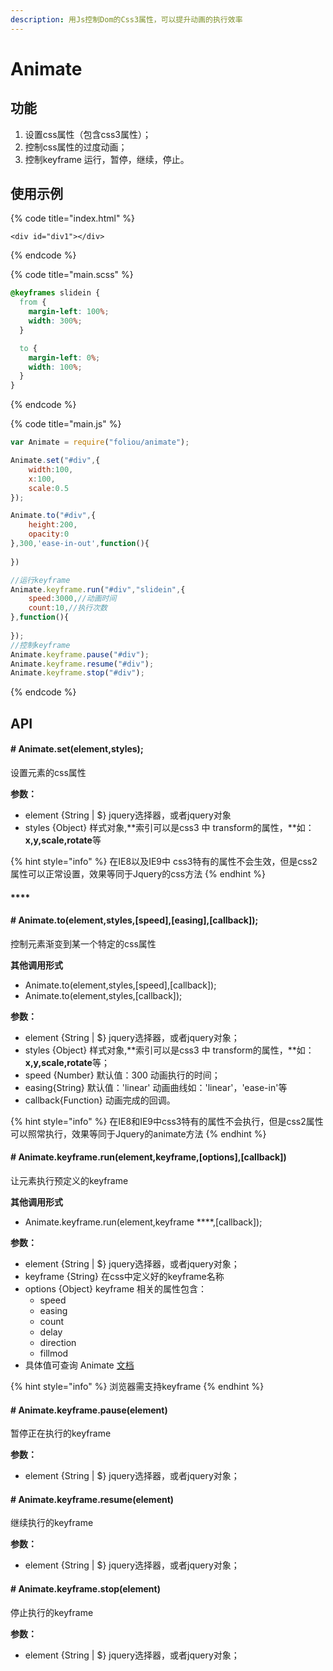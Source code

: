```yaml
---
description: 用Js控制Dom的Css3属性，可以提升动画的执行效率
---
```


# Animate

## 功能

1. 设置css属性（包含css3属性）；
2. 控制css属性的过度动画；
3. 控制keyframe 运行，暂停，继续，停止。

## 使用示例

{% code title="index.html" %}
```markup
<div id="div1"></div>
```
{% endcode %}

{% code title="main.scss" %}
```css
@keyframes slidein {
  from {
    margin-left: 100%;
    width: 300%;
  }

  to {
    margin-left: 0%;
    width: 100%;
  }
}
```
{% endcode %}

{% code title="main.js" %}
```javascript
var Animate = require("foliou/animate");

Animate.set("#div",{
    width:100,
    x:100,
    scale:0.5
});

Animate.to("#div",{
    height:200,
    opacity:0
},300,'ease-in-out',function(){
    
})

//运行keyframe
Animate.keyframe.run("#div","slidein",{
    speed:3000,//动画时间
    count:10,//执行次数
},function(){
    
});
//控制keyframe
Animate.keyframe.pause("#div");
Animate.keyframe.resume("#div");
Animate.keyframe.stop("#div");
```
{% endcode %}

## API

####  **\# Animate.set\(element,styles\);**

 设置元素的css属性

**参数：**

* element {String \| $}  jquery选择器，或者jquery对象
* styles {Object} 样式对象,**索引可以是css3 中 transform的属性，**如： **x,y,scale,rotate**等

{% hint style="info" %}
在IE8以及IE9中 css3特有的属性不会生效，但是css2属性可以正常设置，效果等同于Jquery的css方法
{% endhint %}

#### \*\*\*\*

#### **\# Animate.to\(element,styles,\[speed\],\[**easing**\],\[callback\]\);**

 控制元素渐变到某一个特定的css属性

**其他调用形式**

* Animate.to\(element,styles,\[speed\],\[callback\]\);
* Animate.to\(element,styles,\[callback\]\);

**参数：**

* element {String \| $}  jquery选择器，或者jquery对象；
* styles {Object} 样式对象,**索引可以是css3 中 transform的属性，**如： **x,y,scale,rotate**等；
* speed {Number} 默认值：300 动画执行的时间；
* easing{String} 默认值：'linear' 动画曲线如：'linear'，'ease-in'等
* callback{Function} 动画完成的回调。

{% hint style="info" %}
在IE8和IE9中css3特有的属性不会执行，但是css2属性可以照常执行，效果等同于Jquery的animate方法
{% endhint %}

#### 

#### \# Animate.keyframe.run\(element,keyframe,\[options\],\[callback\]\)

 让元素执行预定义的keyframe

**其他调用形式**

* Animate.keyframe.run\(element,keyframe ****,\[callback\]\);

**参数：**

* element {String \| $}  jquery选择器，或者jquery对象；
* keyframe {String} 在css中定义好的keyframe名称
* options {Object} keyframe 相关的属性包含：
  * speed 
  * easing
  * count
  * delay
  * direction
  * fillmod
* 具体值可查询 Animate [文档](https://developer.mozilla.org/zh-CN/docs/Web/CSS/animation)

{% hint style="info" %}
 浏览器需支持keyframe
{% endhint %}

#### 

#### \# Animate.keyframe.pause\(element\)

暂停正在执行的keyframe

**参数：**

* element {String \| $}  jquery选择器，或者jquery对象；



#### \# Animate.keyframe.resume\(element\)

继续执行的keyframe

**参数：**

* element {String \| $}  jquery选择器，或者jquery对象；



#### \# Animate.keyframe.stop\(element\)

停止执行的keyframe

**参数：**

* element {String \| $}  jquery选择器，或者jquery对象；

